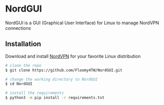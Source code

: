 # NordGUI
NordGUI is a GUI (Graphical User Interface) for Linux to manage NordVPN connections

## Installation
Download and install [NordVPN](https://nordvpn.com/download/linux/) for your favorite Linux distribution
```bash
# clone the repo
$ git clone https://github.com/Floomy4TW/NordGUI.git

# change the working directory to NordGUI
$ cd NordGUI

# install the requirements
$ python3 -m pip install -r requirements.txt
```
